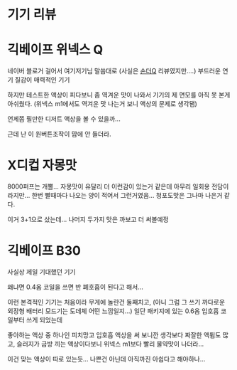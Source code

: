 # 기기 리뷰

# 긱베이프 위넥스 Q

네이버 블로거 걸어서 여기저기님 말씀대로 (사실은 [손더Q](https://m.post.naver.com/viewer/postView.naver?volumeNo=36040629&memberNo=41122676) 리뷰였지만….) 부드러운 연기 질감이 매력적인 기기

하지만 테스트한 액상이 피다보니 좀 역겨운 맛이 나와서 기기의 제 면모를 아직 못 본게 아쉬웠다.
(위넥스 m1에서도 역겨운 맛 나는거 보니 액상의 문제로 생각됌)

언제쯤 필만한 디저트 액상을 볼 수 있을까...

근데 난 이 원버튼조작이 맘에 안 들더라.

# X디컵 자몽맛

8000퍼프는 개뿔... 자몽맛이 유달리 더 이런감이 있는거 같은데 
아무리 일회용 전담이라지만...
한번 빨때마다 나오는 양이 적어서 그런거였음...
청포도맛은 그나마 나은거 같다.

이거 3+1으로 샀는데... 나머지 두가지 맛은 까보고 더 써볼예정

# 긱베이프 B30

사실상 제일 기대했던 기기

왜냐면 0.4옴 코일을 쓰면 반 폐호흡이 된다고 해서...

이런 본격적인 기기는 처음이라 무게에 놀란건 둘째치고, 
(아니 그럼 그 쓰기 까다로운 외장형 배터리 모드기는 도데체 어떤 느낌일지...)
일단 패키지에 있는 0.6옴 입호흡 코일부터 쓰게 되었는데

좋아하는 액상 중 하나인 피치망고 입호흡 액상을 써 보니깐 생각보다 짜잘한 액튐도 많고, 슬러지가 금방 끼는 액상이다보니 위넥스 m1보다 빨리 물약맛이 나더라...

이건 맞는 액상이 따로 있는듯... 나쁜건 아닌데 아직까진 아쉽다고 해야하나...